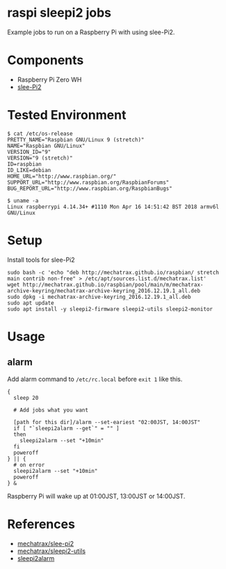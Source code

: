 # raspi sleepi2 jobs
Example jobs to run on a Raspberry Pi with using slee-Pi2.

# Components
- Raspberry Pi Zero WH
- [slee-Pi2](https://mechatrax.com/products/slee-pi/)

# Tested Environment

```
$ cat /etc/os-release
PRETTY_NAME="Raspbian GNU/Linux 9 (stretch)"
NAME="Raspbian GNU/Linux"
VERSION_ID="9"
VERSION="9 (stretch)"
ID=raspbian
ID_LIKE=debian
HOME_URL="http://www.raspbian.org/"
SUPPORT_URL="http://www.raspbian.org/RaspbianForums"
BUG_REPORT_URL="http://www.raspbian.org/RaspbianBugs"
```

```
$ uname -a
Linux raspberrypi 4.14.34+ #1110 Mon Apr 16 14:51:42 BST 2018 armv6l GNU/Linux
```

# Setup

Install tools for slee-Pi2

```
sudo bash -c 'echo "deb http://mechatrax.github.io/raspbian/ stretch main contrib non-free" > /etc/apt/sources.list.d/mechatrax.list'
wget http://mechatrax.github.io/raspbian/pool/main/m/mechatrax-archive-keyring/mechatrax-archive-keyring_2016.12.19.1_all.deb
sudo dpkg -i mechatrax-archive-keyring_2016.12.19.1_all.deb
sudo apt update
sudo apt install -y sleepi2-firmware sleepi2-utils sleepi2-monitor
```

# Usage

## alarm

Add alarm command to `/etc/rc.local` before `exit 1` like this.

```
{
  sleep 20

  # Add jobs what you want

  [path for this dir]/alarm --set-eariest "02:00JST, 14:00JST"
  if [ "`sleepi2alarm --get`" = "" ]
  then
    sleepi2alarm --set "+10min"
  fi
  poweroff
} || {
  # on error
  sleepi2alarm --set "+10min"
  poweroff
} &
```

Raspberry Pi will wake up at 01:00JST, 13:00JST or 14:00JST.

# References
- [mechatrax/slee-pi2](https://github.com/mechatrax/slee-pi2)
- [mechatrax/sleepi2-utils](https://github.com/mechatrax/sleepi2-utils)
- [sleepi2alarm](https://github.com/mechatrax/sleepi2-utils/blob/master/sleepi2alarm)
